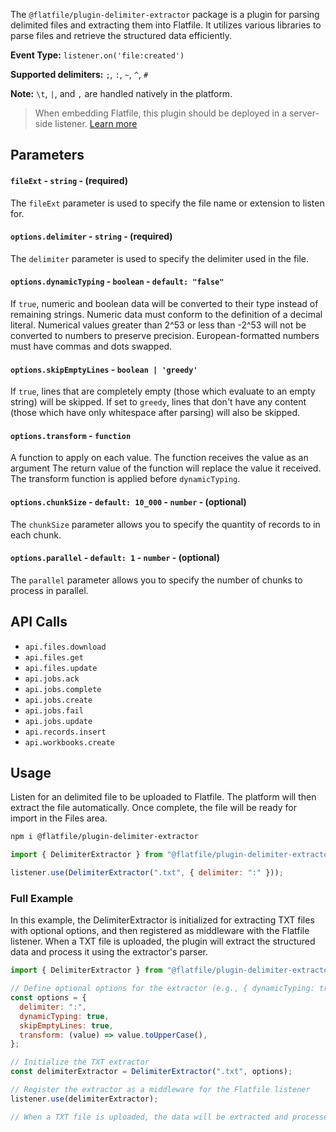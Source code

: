 <!-- START_INFOCARD -->

The `@flatfile/plugin-delimiter-extractor` package is a plugin for parsing delimited files and extracting them into Flatfile. It utilizes various libraries to parse files and retrieve the structured data efficiently.

**Event Type:**
`listener.on('file:created')`

**Supported delimiters:**
`;`, `:`, `~`, `^`, `#`

**Note:** `\t`, `|`, and `,` are handled natively in the platform.

<!-- END_INFOCARD -->

> When embedding Flatfile, this plugin should be deployed in a server-side listener. [Learn more](/docs/orchestration/listeners#listener-types)


## Parameters

#### `fileExt` - `string` - (required)
The `fileExt` parameter is used to specify the file name or extension to
listen for.


#### `options.delimiter` - `string` - (required)
The `delimiter` parameter is used to specify the delimiter used in the file.


#### `options.dynamicTyping` - `boolean` - `default: "false"`
If `true`, numeric and boolean data will be converted to their type instead of
remaining strings. Numeric data must conform to the definition of a decimal
literal. Numerical values greater than 2^53 or less than -2^53 will not be
converted to numbers to preserve precision. European-formatted numbers must
have commas and dots swapped.


#### `options.skipEmptyLines` - `boolean | 'greedy'`
If `true`, lines that are completely empty (those which evaluate to an empty
string) will be skipped. If set to `greedy`, lines that don't have any content
(those which have only whitespace after parsing) will also be skipped.


#### `options.transform` - `function`
A function to apply on each value. The function receives the value as an
argument The return value of the function will replace the value it received.
The transform function is applied before `dynamicTyping`.


#### `options.chunkSize` - `default: 10_000` - `number` - (optional)
The `chunkSize` parameter allows you to specify the quantity of records to in
each chunk.


#### `options.parallel` - `default: 1` - `number` - (optional)
The `parallel` parameter allows you to specify the number of chunks to process
in parallel.



## API Calls

- `api.files.download`
- `api.files.get`
- `api.files.update`
- `api.jobs.ack`
- `api.jobs.complete`
- `api.jobs.create`
- `api.jobs.fail`
- `api.jobs.update`
- `api.records.insert`
- `api.workbooks.create`



## Usage

Listen for an delimited file to be uploaded to Flatfile. The platform will then extract the file automatically. Once complete, the file will be ready for import in the Files area.

```bash install
npm i @flatfile/plugin-delimiter-extractor
```

```js import
import { DelimiterExtractor } from "@flatfile/plugin-delimiter-extractor";
```

```js listener.js
listener.use(DelimiterExtractor(".txt", { delimiter: ":" }));
```


### Full Example

In this example, the DelimiterExtractor is initialized for extracting TXT files with optional options, and then registered as middleware with the Flatfile listener. When a TXT file is uploaded, the plugin will extract the structured data and process it using the extractor's parser.

```javascript
import { DelimiterExtractor } from "@flatfile/plugin-delimiter-extractor";

// Define optional options for the extractor (e.g., { dynamicTyping: true })
const options = {
  delimiter: ":",
  dynamicTyping: true,
  skipEmptyLines: true,
  transform: (value) => value.toUpperCase(),
};

// Initialize the TXT extractor
const delimiterExtractor = DelimiterExtractor(".txt", options);

// Register the extractor as a middleware for the Flatfile listener
listener.use(delimiterExtractor);

// When a TXT file is uploaded, the data will be extracted and processed using the extractor's parser.
```
